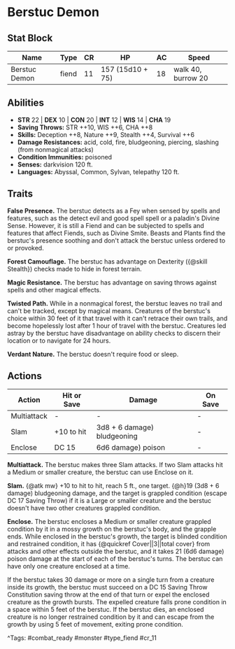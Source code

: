 # Berstuc Demon

## Stat Block

| Name | Type | CR | HP | AC | Speed |
|------|------|----|----|----|-------|
| Berstuc Demon | fiend | 11 | 157 (15d10 + 75) | 18 | walk 40, burrow 20 |

## Abilities

- **STR** 22 | **DEX** 10 | **CON** 20 | **INT** 12 | **WIS** 14 | **CHA** 19
- **Saving Throws:** STR ++10, WIS ++6, CHA ++8  
- **Skills:** Deception ++8, Nature ++9, Stealth ++4, Survival ++6  
- **Damage Resistances:** acid, cold, fire, bludgeoning, piercing, slashing (from nonmagical attacks)  
- **Condition Immunities:** poisoned  
- **Senses:** darkvision 120 ft.  
- **Languages:** Abyssal, Common, Sylvan, telepathy 120 ft.

## Traits

**False Presence.** The berstuc detects as a Fey when sensed by spells and features, such as the detect evil and good spell spell or a paladin's Divine Sense. However, it is still a Fiend and can be subjected to spells and features that affect Fiends, such as Divine Smite. Beasts and Plants find the berstuc's presence soothing and don't attack the berstuc unless ordered to or provoked.

**Forest Camouflage.** The berstuc has advantage on Dexterity ({@skill Stealth}) checks made to hide in forest terrain.

**Magic Resistance.** The berstuc has advantage on saving throws against spells and other magical effects.

**Twisted Path.** While in a nonmagical forest, the berstuc leaves no trail and can't be tracked, except by magical means. Creatures of the berstuc's choice within 30 feet of it that travel with it can't retrace their own trails, and become hopelessly lost after 1 hour of travel with the berstuc. Creatures led astray by the berstuc have disadvantage on ability checks to discern their location or to navigate for 24 hours.

**Verdant Nature.** The berstuc doesn't require food or sleep.


## Actions

| Action | Hit or Save | Damage | On Save |
|--------|--------------|--------|----------|
| Multiattack | - | - | - |
| Slam | +10 to hit | 3d8 + 6 damage) bludgeoning | - |
| Enclose | DC 15 | 6d6 damage) poison | - |

**Multiattack.** The berstuc makes three Slam attacks. If two Slam attacks hit a Medium or smaller creature, the berstuc can use Enclose on it.

**Slam.** {@atk mw} +10 to hit to hit, reach 5 ft., one target. {@h}19 (3d8 + 6 damage) bludgeoning damage, and the target is grappled condition (escape DC 17 Saving Throw) if it is a Large or smaller creature and the berstuc doesn't have two other creatures grappled condition.

**Enclose.** The berstuc encloses a Medium or smaller creature grappled condition by it in a mossy growth on the berstuc's body, and the grapple ends. While enclosed in the berstuc's growth, the target is blinded condition and restrained condition, it has {@quickref Cover||3||total cover} from attacks and other effects outside the berstuc, and it takes 21 (6d6 damage) poison damage at the start of each of the berstuc's turns. The berstuc can have only one creature enclosed at a time.

If the berstuc takes 30 damage or more on a single turn from a creature inside its growth, the berstuc must succeed on a DC 15 Saving Throw Constitution saving throw at the end of that turn or expel the enclosed creature as the growth bursts. The expelled creature falls prone condition in a space within 5 feet of the berstuc. If the berstuc dies, an enclosed creature is no longer restrained condition by it and can escape from the growth by using 5 feet of movement, exiting prone condition.


^Tags: #combat_ready #monster #type_fiend #cr_11